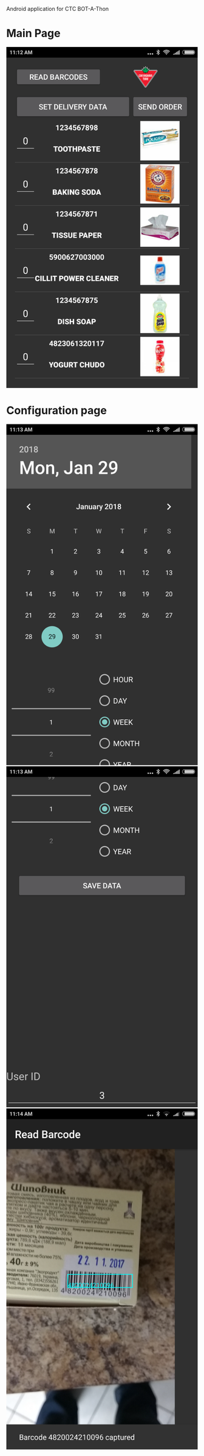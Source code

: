 Android application for CTC BOT-A-Thon 
# Main Page
![](https://github.com/Lrakulka/CTC_BOT-A-THON_Android/blob/master/info/Screenshot_2018-01-29-11-12-22-446_com.google.android.gms.samples.vision.barcodereader.png)
# Configuration page
![](https://github.com/Lrakulka/CTC_BOT-A-THON_Android/blob/master/info/Screenshot_2018-01-29-11-13-04-006_com.google.android.gms.samples.vision.barcodereader.png)
![](https://github.com/Lrakulka/CTC_BOT-A-THON_Android/blob/master/info/Screenshot_2018-01-29-11-13-12-127_com.google.android.gms.samples.vision.barcodereader.png)
![](https://github.com/Lrakulka/CTC_BOT-A-THON_Android/blob/master/info/Screenshot_2018-01-29-11-14-28-230_com.google.android.gms.samples.vision.barcodereader.png)
